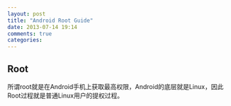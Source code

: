 ```yaml
---
layout: post
title: "Android Root Guide"
date: 2013-07-14 19:14
comments: true
categories: 
---
```


## Root

所谓root就是在Android手机上获取最高权限，Android的底层就是Linux，因此Root过程就是普通Linux用户的提权过程。
